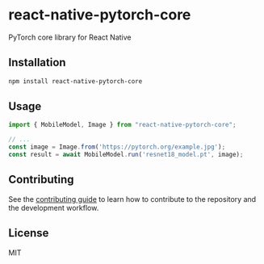 # react-native-pytorch-core

PyTorch core library for React Native

## Installation

```sh
npm install react-native-pytorch-core
```

## Usage

```js
import { MobileModel, Image } from "react-native-pytorch-core";

// ...
const image = Image.from('https://pytorch.org/example.jpg');
const result = await MobileModel.run('resnet18_model.pt', image);
```

## Contributing

See the [contributing guide](CONTRIBUTING.md) to learn how to contribute to the repository and the development workflow.

## License

MIT
